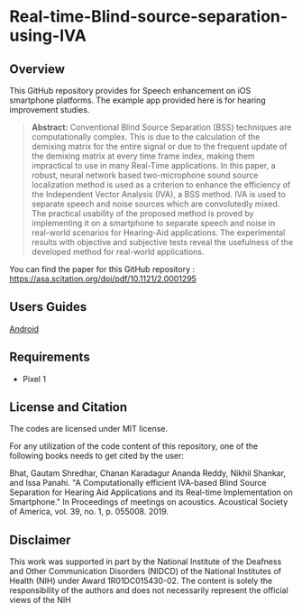 # Real-time-Blind-source-separation-using-IVA

## Overview
This GitHub repository provides for Speech enhancement on iOS smartphone platforms. The example app provided here is for hearing improvement studies. 

> **Abstract:** Conventional Blind Source Separation (BSS) techniques are computationally complex. This is due to the calculation of the demixing matrix for the entire signal or due to the frequent update of the demixing matrix at every time frame index, making them impractical to use in many Real-Time applications. In this paper, a robust, neural network based two-microphone sound source localization method is used as a criterion to enhance the efficiency of the Independent Vector Analysis (IVA), a BSS method. IVA is used to separate speech and noise sources which are convolutedly mixed. The practical usability of the proposed method is proved by implementing it on a smartphone to separate speech and noise in real-world scenarios for Hearing-Aid applications. The experimental results with objective and subjective tests reveal the usefulness of the developed method for real-world applications.

You can find the paper for this GitHub repository : https://asa.scitation.org/doi/pdf/10.1121/2.0001295

## Users Guides

[Android](https://github.com/ssprl/Formant-Frequency-based-Speech-Enhancement-LogMMSE/blob/master/User%E2%80%99s%20Guide-%20iOS%20(F-logMMSE)-final.pdf)

## Requirements 
- Pixel 1 

## License and Citation
The codes are licensed under MIT license.

For any utilization of the code content of this repository, one of the following books needs to get cited by the user:

Bhat, Gautam Shredhar, Chanan Karadagur Ananda Reddy, Nikhil Shankar, and Issa Panahi. "A Computationally efficient IVA-based Blind Source Separation for Hearing Aid Applications and its Real-time Implementation on Smartphone." In Proceedings of meetings on acoustics. Acoustical Society of America, vol. 39, no. 1, p. 055008. 2019.
## Disclaimer
This work was supported in part by the National Institute of the Deafness and Other Communication Disorders (NIDCD) of the National Institutes of Health (NIH) under Award 1R01DC015430-02. The content is solely the responsibility of the authors and does not necessarily represent the official views of the NIH

